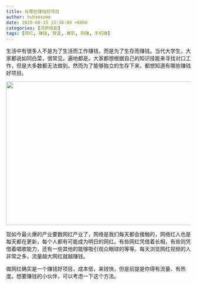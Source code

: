 ```yaml
---
title: 有哪些赚钱好项目
author: huhansome
date: 2020-08-15 15:38:00 +0800
categories: [流弊技能]
tags: [网红, 赚钱, 致富, 兼职, 网赚, 手机赚]
---
```



生活中有很多人不是为了生活而工作赚钱，而是为了生存而赚钱。当代大学生，大家都说如同白菜，很常见，遍地都是。大家都想根据自己的知识技能来寻找对口工作，但是大多数都无法做到。然而为了能够独立的生存下来，都想知道有哪些赚钱好项目。

<img src="http://www.jinduoxia.com.cn/d/file/2020-12-08/afe88d9650186d27bbb22816819f8d2e.jpg" style="width: 588px; height: 390px;"/>

现如今最火爆的产业要数网红产业了，网络是我们每天都会接触的，网络红人也是每天都在更新，每个人都有可能成为明日的网红。有些网红凭借着长相，有些则凭借着唱歌能力，还有一些其他的能够吸引观众眼球的等等。每天浏览网红视频的人非常之多，流量越大网红就越赚钱。

做网红确实是一个赚钱好项目，成本低，来钱快，但是前提是你得有流量、有热度。想要赚钱的小伙伴，可以考虑一下这个方法。